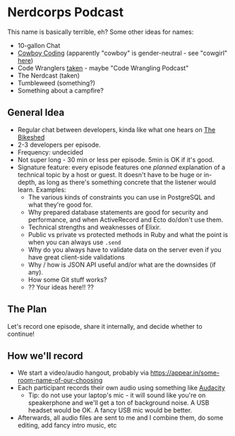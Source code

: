 # Nerdcorps Podcast

This name is basically terrible, eh? Some other ideas for names:

- 10-gallon Chat
- [Cowboy Coding](https://en.wikipedia.org/wiki/Cowboy_coding) (apparently "cowboy" is gender-neutral - see "cowgirl" [here](http://www.cowboyshowcase.com/the-people--the-land.html#.WFJr8KIrLfY))
- Code Wranglers [taken](http://codewranglers.org/) - maybe "Code Wrangling Podcast"
- The Nerdcast (taken)
- Tumbleweed (something?)
- Something about a campfire?

## General Idea

- Regular chat between developers, kinda like what one hears on [The Bikeshed](http://bikeshed.fm/)
- 2-3 developers per episode.
- Frequency: undecided
- Not super long - 30 min or less per episode. 5min is OK if it's good.
- Signature feature: every episode features one *planned* explanation of a technical topic by a host or guest. It doesn't have to be huge or in-depth, as long as there's something concrete that the listener would learn. Examples:
  - The various kinds of constraints you can use in PostgreSQL and what they're good for.
  - Why prepared database statements are good for security and performance, and when ActiveRecord and Ecto do/don't use them.
  - Technical strengths and weaknesses of Elixir.
  - Public vs private vs protected methods in Ruby and what the point is when you can always use `.send`
  - Why do you always have to validate data on the server even if you have great client-side validations
  - Why / how is JSON API useful and/or what are the downsides (if any).
  - How some Git stuff works?
  - ?? Your ideas here!! ??

## The Plan

Let's record one episode, share it internally, and decide whether to continue!

## How we'll record

- We start a video/audio hangout, probably via https://appear.in/some-room-name-of-our-choosing
- Each participant records their own audio using something like [Audacity](http://www.audacityteam.org/)
  - Tip: do not use your laptop's mic - it will sound like you're on speakerphone and we'll get a ton of background noise. A USB headset would be OK. A fancy USB mic would be better.
- Afterwards, all audio files are sent to me and I combine them, do some editing, add fancy intro music, etc
